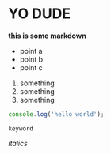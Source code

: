 # YO DUDE

**this is some markdown**

* point a
* point b
* point c

1. something
2. something
3. something

```javascript
console.log('hello world');
```

`keyword`

_italics_
